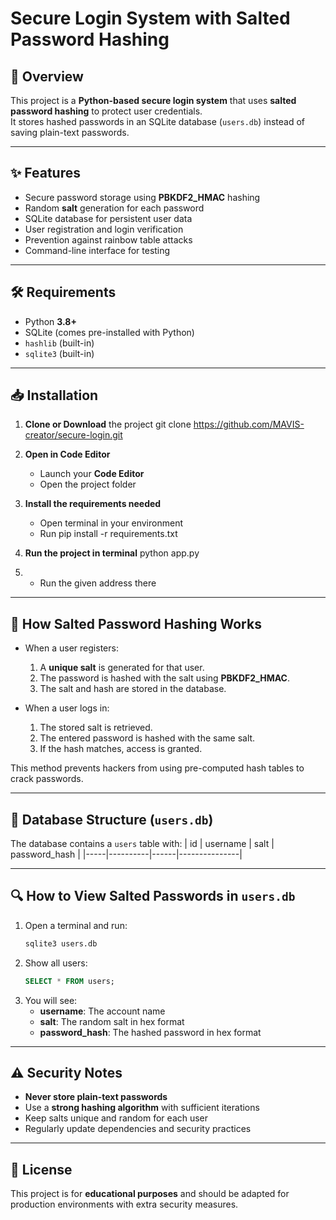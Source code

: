 # Secure Login System with Salted Password Hashing

## 📌 Overview
This project is a **Python-based secure login system** that uses **salted password hashing** to protect user credentials.  
It stores hashed passwords in an SQLite database (`users.db`) instead of saving plain-text passwords.

---

## ✨ Features
- Secure password storage using **PBKDF2_HMAC** hashing
- Random **salt** generation for each password
- SQLite database for persistent user data
- User registration and login verification
- Prevention against rainbow table attacks
- Command-line interface for testing

---

## 🛠 Requirements
- Python **3.8+**
- SQLite (comes pre-installed with Python)
- `hashlib` (built-in)
- `sqlite3` (built-in)

---

## 📥 Installation
1. **Clone or Download** the project
    git clone https://github.com/MAVIS-creator/secure-login.git


2. **Open in Code Editor**
    - Launch your **Code Editor**
    - Open the project folder

3. **Install the requirements needed**
    - Open terminal in your environment 
    - Run pip install -r requirements.txt

4. **Run the project in terminal**
    python app.py
    
5. - Run the given address there

---

## 🔑 How Salted Password Hashing Works
- When a user registers:
  1. A **unique salt** is generated for that user.
  2. The password is hashed with the salt using **PBKDF2_HMAC**.
  3. The salt and hash are stored in the database.

- When a user logs in:
  1. The stored salt is retrieved.
  2. The entered password is hashed with the same salt.
  3. If the hash matches, access is granted.

This method prevents hackers from using pre-computed hash tables to crack passwords.

---

## 📂 Database Structure (`users.db`)
The database contains a `users` table with:
| id  | username | salt | password_hash |
|-----|----------|------|---------------|

---

## 🔍 How to View Salted Passwords in `users.db`
1. Open a terminal and run:
    ```bash
    sqlite3 users.db
    ```
2. Show all users:
    ```sql
    SELECT * FROM users;
    ```
3. You will see:
    - **username**: The account name  
    - **salt**: The random salt in hex format  
    - **password_hash**: The hashed password in hex format  

---

## ⚠ Security Notes
- **Never store plain-text passwords**
- Use a **strong hashing algorithm** with sufficient iterations
- Keep salts unique and random for each user
- Regularly update dependencies and security practices

---

## 📜 License
This project is for **educational purposes** and should be adapted for production environments with extra security measures.
